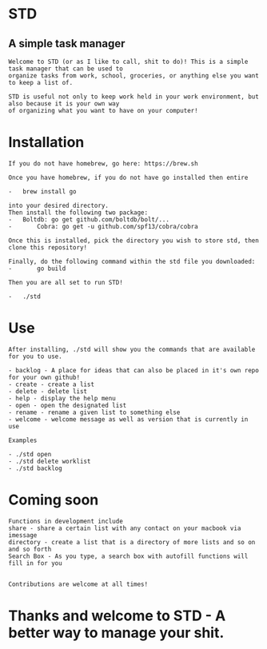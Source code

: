 # STD

## A simple task manager

	Welcome to STD (or as I like to call, shit to do)! This is a simple task manager that can be used to 
	organize tasks from work, school, groceries, or anything else you want to keep a list of. 

	STD is useful not only to keep work held in your work environment, but also because it is your own way 
	of organizing what you want to have on your computer!

# Installation

	If you do not have homebrew, go here: https://brew.sh

	Once you have homebrew, if you do not have go installed then entire
	
	-	brew install go

	into your desired directory.
	Then install the following two package:
	- 	Boltdb: go get github.com/boltdb/bolt/...
	-       Cobra: go get -u github.com/spf13/cobra/cobra

	Once this is installed, pick the directory you wish to store std, then 
	clone this repository!

	Finally, do the following command within the std file you downloaded: 
	-       go build 

	Then you are all set to run STD!
		
	-	./std

# Use

	After installing, ./std will show you the commands that are available for you to use. 

	- backlog - A place for ideas that can also be placed in it's own repo for your own github!
	- create - create a list
	- delete - delete list
	- help - display the help menu
	- open - open the designated list
	- rename - rename a given list to something else
	- welcome - welcome message as well as version that is currently in use

	Examples
	
	- ./std open 
	- ./std delete worklist
	- ./std backlog

# Coming soon
	
	Functions in development include
	share - share a certain list with any contact on your macbook via imessage
	directory - create a list that is a directory of more lists and so on and so forth
	Search Box - As you type, a search box with autofill functions will fill in for you


	Contributions are welcome at all times! 

# Thanks and welcome to STD - A better way to manage your shit.
	
